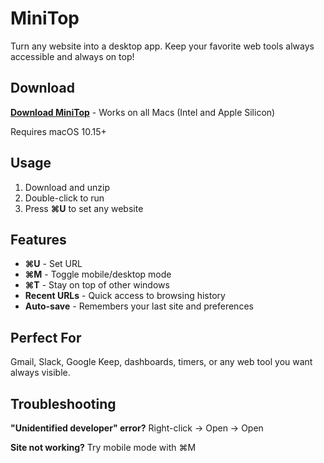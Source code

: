 # MiniTop

Turn any website into a desktop app. Keep your favorite web tools always accessible and always on top!

## Download

**[Download MiniTop](downloads/MiniTop-universal.zip)** - Works on all Macs (Intel and Apple Silicon)

Requires macOS 10.15+

## Usage

1. Download and unzip
2. Double-click to run
3. Press **⌘U** to set any website

## Features

- **⌘U** - Set URL
- **⌘M** - Toggle mobile/desktop mode  
- **⌘T** - Stay on top of other windows
- **Recent URLs** - Quick access to browsing history
- **Auto-save** - Remembers your last site and preferences

## Perfect For

Gmail, Slack, Google Keep, dashboards, timers, or any web tool you want always visible.

## Troubleshooting

**"Unidentified developer" error?** Right-click → Open → Open

**Site not working?** Try mobile mode with ⌘M 